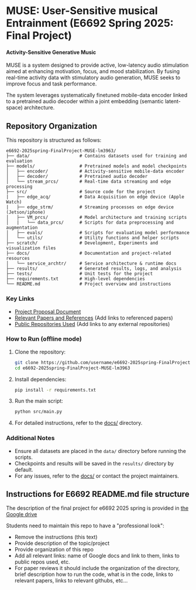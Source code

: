 # MUSE: User-Sensitive musical Entrainment (E6692 Spring 2025: Final Project)

#### Activity-Sensitive Generative Music
MUSE is a system designed to provide active, low-latency audio stimulation aimed at enhancing motivation, focus, and mood stabilization. By fusing real-time activity data with stimulatory audio generation, MUSE seeks to improve focus and task performance.

The system leverages systematically finetuned mobile-data encoder linked to a pretrained audio decoder within a joint embedding (semantic latent-space) architecture.

## Repository Organization

This repository is structured as follows:

```
e6692-2025spring-FinalProject-MUSE-lm3963/
├── data/                   # Contains datasets used for training and evaluation
├── models/                 # Pretrained models and model checkpoints
│   ├── encoder/            # Activity-sensitive mobile-data encoder
│   ├── decoder/            # Pretrained audio decoder
│   └── stream_prcs/        # Real-time data streaming and edge processing
├── src/                    # Source code for the project
|   ├── edge_acq/           # Data Acquisition on edge device (Apple Watch)
|   ├── edge_strm/          # Streaming processes on edge device (Jetson/iphone)
│   ├── VM_prcs/            # Model architecture and training scripts
│   |   └── data_prcs/      # Scripts for data preprocessing and augmentation
│   ├── evals/              # Scripts for evaluating model performance
│   └── utils/              # Utility functions and helper scripts
├── scratch/                # Development, Experiments and visualization files
├── docs/                   # Documentation and project-related resources
│   └── service_archtr/     # Service architecture & runtime docs
├── results/                # Generated results, logs, and analysis
├── tests/                  # Unit tests for the project
├── requirements.txt        # High-level dependencies
└── README.md               # Project overview and instructions
```

### Key Links
- [Project Proposal Document](https://docs.google.com/document/d/1ysuf-gNWOS9CF6A7tQjX72crqGVqCAQJkAoN8FW9xHg/edit?usp=drive_link)
- [Relevant Papers and References](#) (Add links to referenced papers)
- [Public Repositories Used](#) (Add links to any external repositories)

### How to Run (offline mode)
1. Clone the repository:
    ```bash
    git clone https://github.com/username/e6692-2025spring-FinalProject-MUSE-lm3963.git
    cd e6692-2025spring-FinalProject-MUSE-lm3963
    ```
2. Install dependencies:
    ```bash
    pip install -r requirements.txt
    ```
3. Run the main script:
    ```bash
    python src/main.py
    ```
4. For detailed instructions, refer to the [docs/](docs/) directory.

### Additional Notes
- Ensure all datasets are placed in the `data/` directory before running the scripts.
- Checkpoints and results will be saved in the `results/` directory by default.
- For any issues, refer to the [docs/](docs/) or contact the project maintainers.


## Instructions for E6692 README.md file structure

The description of the final project for e6692 2025 spring is provided in [the Google drive](https://docs.google.com/document/d/1ysuf-gNWOS9CF6A7tQjX72crqGVqCAQJkAoN8FW9xHg/edit?usp=drive_link)

Students need to maintain this repo to have a "professional look":
* Remove the instructions (this text)
* Provide description of the topic/project
* Provide organization of this repo 
* Add all relevant links: name of Google docs and link to them, links to public repos used, etc.
* For paper reviews it should include the organization of the directory, brief description how to run the code, what is in the code, links to relevant papers, links to relevant githubs, etc...

